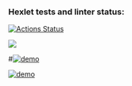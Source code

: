 ### Hexlet tests and linter status:
[![Actions Status](https://github.com/1Katerina1/python-project-49/workflows/hexlet-check/badge.svg)](https://github.com/1Katerina1/python-project-49/actions)

<a href="https://codeclimate.com/github/1Katerina1/python-project-49/maintainability"><img src="https://api.codeclimate.com/v1/badges/cbeb36e2fc3c5748d0c9/maintainability" /></a>

#[![demo](https://asciinema.org/a/APyuc3AJfs8FqUwY8tEWKjg2w.svg)](https://asciinema.org/a/#APyuc3AJfs8FqUwY8tEWKjg2w?#autoplay=1)

[![demo](https://asciinema.org/a/xHw9xSY3KmuSZTEhTyLNXSTgJ.svg)](https://asciinema.org/a/xHw9xSY3KmuSZTEhTyLNXSTgJ?#autoplay=1)
